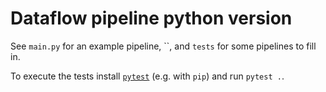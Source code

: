 # Dataflow pipeline python version

See `main.py` for an example pipeline, ``, and `tests` for some pipelines to fill in.

To execute the tests install [`pytest`](https://docs.pytest.org/en/7.1.x/getting-started.html) (e.g. with `pip`) and run `pytest .`.
